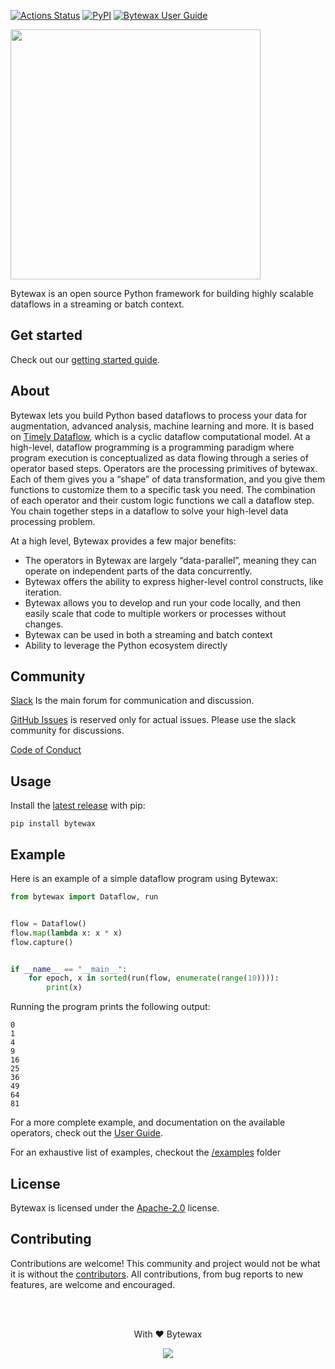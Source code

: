 [![Actions Status](https://github.com/bytewax/bytewax/workflows/CI/badge.svg)](https://github.com/bytewax/bytewax/actions)
[![PyPI](https://img.shields.io/pypi/v/bytewax.svg?style=flat-square)](https://pypi.org/project/bytewax/)
[![Bytewax User Guide](https://img.shields.io/badge/user-guide-brightgreen?style=flat-square)](https://docs.bytewax.io/)


<img src="https://user-images.githubusercontent.com/6073079/157465283-c106c4e5-301a-4e7a-a26e-586229356fdd.svg" width="400" />

Bytewax is an open source Python framework for building highly scalable dataflows in a streaming or batch context.

## Get started

Check out our [getting started guide](https://docs.bytewax.io/getting-started/overview/).

## About

Bytewax lets you build Python based dataflows to process your data for augmentation, advanced analysis, machine learning and more. It is based on [Timely Dataflow](https://timelydataflow.github.io/timely-dataflow/), which is a cyclic dataflow computational model. At a high-level, dataflow programming is a programming paradigm where program execution is conceptualized as data flowing through a series of operator based steps. Operators are the processing primitives of bytewax. Each of them gives you a “shape” of data transformation, and you give them functions to customize them to a specific task you need. The combination of each operator and their custom logic functions we call a dataflow step. You chain together steps in a dataflow to solve your high-level data processing problem.

At a high level, Bytewax provides a few major benefits:

* The operators in Bytewax are largely “data-parallel”, meaning they can operate on independent parts of the data concurrently.
* Bytewax offers the ability to express higher-level control constructs, like iteration.
* Bytewax allows you to develop and run your code locally, and then easily scale that code to multiple workers or processes without changes.
* Bytewax can be used in both a streaming and batch context
* Ability to leverage the Python ecosystem directly

## Community

[Slack](https://join.slack.com/t/bytewaxcommunity/shared_invite/zt-vkos2f6r-_SeT9pF2~n9ArOaeI3ND2w) Is the main forum for communication and discussion.

[GitHub Issues](https://github.com/bytewax/bytewax/issues) is reserved only for actual issues. Please use the slack community for discussions.

[Code of Conduct](https://github.com/bytewax/bytewax/blob/main/CODE_OF_CONDUCT.md)

## Usage

Install the [latest release](https://github.com/bytewax/bytewax/releases/latest) with pip:

```shell
pip install bytewax
```

## Example

Here is an example of a simple dataflow program using Bytewax:

```python
from bytewax import Dataflow, run


flow = Dataflow()
flow.map(lambda x: x * x)
flow.capture()


if __name__ == "__main__":
    for epoch, x in sorted(run(flow, enumerate(range(10)))):
        print(x)
```

Running the program prints the following output:

```
0
1
4
9
16
25
36
49
64
81
```

For a more complete example, and documentation on the available operators, check out the [User Guide](https://docs.bytewax.io/).

For an exhaustive list of examples, checkout the [/examples](/examples) folder

## License

Bytewax is licensed under the [Apache-2.0](https://opensource.org/licenses/APACHE-2.0) license.

## Contributing

Contributions are welcome! This community and project would not be what it is without the [contributors](https://github.com/bytewax/bytewax/graphs/contributors). All contributions, from bug reports to new features, are welcome and encouraged.

</br>
</br>

<p align="center"> With ❤️ Bytewax</p> 
<p align="center"><img src="https://user-images.githubusercontent.com/6073079/157482621-331ad886-df3c-4c92-8948-9e50accd38c9.png" /> </p>
